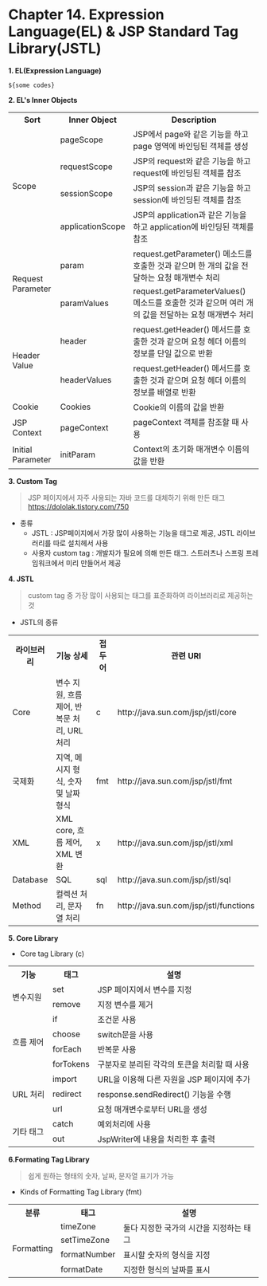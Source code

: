 # Chapter 14. Expression Language(EL) & JSP Standard Tag Library(JSTL)

<b>1. EL(Expression Language)</b>
<pre><code>${some codes}</code></pre>

<b>2. EL's Inner Objects</b>
<table>
<tr>
    <th>Sort</th>
    <th>Inner Object</th>
    <th>Description</th>
</tr>
<tr>
    <td rowspan="4">Scope</td>
    <td>pageScope</td>
    <td>JSP에서 page와 같은 기능을 하고 page 영역에 바인딩된 객체를 생성</td>
</tr>
<tr>
    <td>requestScope</td>
    <td>JSP의 request와 같은 기능을 하고 request에 바인딩된 객체를 참조</td>
</tr>
<tr>
    <td>sessionScope</td>
    <td>JSP의 session과 같은 기능을 하고 session에 바인딩된 객체를 참조</td>
</tr>
<tr>
    <td>applicationScope</td>
    <td>JSP의 application과 같은 기능을 하고 application에 바인딩된 객체를 참조</td>
</tr>
<tr>
    <td rowspan="2">Request Parameter</td>
    <td>param</td>
    <td>request.getParameter() 메소드를 호출한 것과 같으며 한 개의 값을 전달하는 요청 매개변수 처리</td>
</tr>
<tr>
    <td>paramValues</td>
    <td>request.getParameterValues() 메소드를 호출한 것과 같으며 여러 개의 값을 전달하는 요청 매개변수 처리</td>
</tr>
<tr>
    <td rowspan="2">Header Value</td>
    <td>header</td>
    <td>request.getHeader() 메서드를 호출한 것과 같으며 요청 헤더 이름의 정보를 단일 값으로 반환</td>
</tr>
<tr>
    <td>headerValues</td>
    <td>request.getHeader() 메서드를 호출한 것과 같으며 요청 헤더 이름의 정보를 배열로 반환</td>
</tr>
<tr>
    <td>Cookie</td>
    <td>Cookies</td>
    <td>Cookie의 이름의 값을 반환</td>
</tr>
<tr>
    <td>JSP Context</td>
    <td>pageContext</td>
    <td>pageContext 객체를 참조할 때 사용</td>
</tr>
<tr>
    <td>Initial Parameter</td>
    <td>initParam</td>
    <td>Context의 초기화 매개변수 이름의 값을 반환</td>
</tr>
</table>

<b>3. Custom Tag</b>
> JSP 페이지에서 자주 사용되는 자바 코드를 대체하기 위해 만든 태그<br>
> https://dololak.tistory.com/750
- 종류
    - JSTL : JSP페이지에서 가장 많이 사용하는 기능을 태그로 제공, JSTL 라이브러리를 따로 설치헤서 사용
    - 사용자 custom tag : 개발자가 필요에 의해 만든 태그. 스트러츠나 스프링 프레임워크에서 미리 만들어서 제공

<b>4. JSTL</b>
> custom tag 중 가장 많이 사용되는 태그를 표준화하여 라이브러리로 제공하는 것
- JSTL의 종류
<table>
    <tr>
        <th>라이브러리</th>
        <th>기능 상세</th>
        <th>접두어</th>
        <th>관련 URI</th>
    </tr>
    <tr>
        <td>Core</td>
        <td>변수 지원, 흐름 제어, 반복문 처리, URL 처리</td>
        <td>c</td>
        <td>http://java.sun.com/jsp/jstl/core</td>
    </tr>
    <tr>
        <td>국제화</td>
        <td>지역, 메시지 형식, 숫자 및 날짜 형식</td>
        <td>fmt</td>
        <td>http://java.sun.com/jsp/jstl/fmt</td>
    </tr>
    <tr>
        <td>XML</td>
        <td>XML core, 흐름 제어, XML 변환</td>
        <td>x</td>
        <td>http://java.sun.com/jsp/jstl/xml</td>
    </tr>
    <tr>
        <td>Database</td>
        <td>SQL</td>
        <td>sql</td>
        <td>http://java.sun.com/jsp/jstl/sql</td>
    </tr>
    <tr>
        <td>Method</td>
        <td>컬렉션 처리, 문자열 처리</td>
        <td>fn</td>
        <td>http://java.sun.com/jsp/jstl/functions</td>
    </tr>
</table>

<b>5. Core Library</b>
- Core tag Library (c)
<table>
        <tr>
                <th>기능</th>
                <th>태그</th>
                <th>설명</th>
        </tr>
        <tr>
                <td rowspan="2">변수지원</td>
                <td>set</td>
                <td>JSP 페이지에서 변수를 지정</td>
        </tr>
        <tr>
                <td>remove</td>
                <td>지정 변수를 제거</td>
        </tr>
        <tr>
                <td rowspan="4">흐름 제어</td>
                <td>if</td>
                <td>조건문 사용</td>
        </tr>
        <tr>
                <td>choose</td>
                <td>switch문을 사용</td>
        </tr>
        <tr>
                <td>forEach</td>
                <td>반복문 사용</td>
        </tr>
        <tr>
                <td>forTokens</td>
                <td>구분자로 분리된 각각의 토큰을 처리할 때 사용</td>
        </tr>
        <tr>
                <td rowspan="3">URL 처리</td>
                <td>import</td>
                <td>URL을 이용해 다른 자원을 JSP 페이지에 추가</td>
        </tr>
        <tr>
                <td>redirect</td>
                <td>response.sendRedirect() 기능을 수행</td>
        </tr>
        <tr>
                <td>url</td>
                <td>요청 매개변수로부터 URL을 생성</td>
        </tr>
        <tr>
                <td rowspan="2">기타 태그</td>
                <td>catch</td>
                <td>예외처리에 사용</td>
        </tr>
        <tr>
                <td>out</td>
                <td>JspWriter에 내용을 처리한 후 출력</td>
        </tr>
</table>
<b>6.Formating Tag Library</b>

> 쉽게 원하는 형태의 숫자, 날짜, 문자열 표기가 가능
- Kinds of Formatting Tag Library (fmt)
<table>
    <tr>
            <th>분류</th>
            <th>태그</th>
            <th>설명</th>
    </tr>
    <tr>
            <td rowspan="4">Formatting</td>
            <td>timeZone</td>
            <td rowspan="2">둘다 지정한 국가의 시간을 지정하는 태그</td>
    </tr>
    <tr>
            <td>setTimeZone</td>
    </tr>
    <tr>
            <td>formatNumber</td>
            <td>표시할 숫자의 형식을 지정</td>
    </tr>
    <tr>
            <td>formatDate</td>
            <td>지정한 형식의 날짜를 표시</td>
    </tr>
</table>
